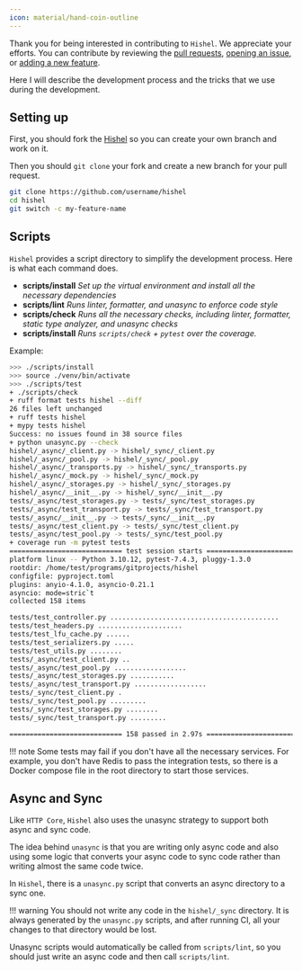 ```yaml
---
icon: material/hand-coin-outline
---
```


Thank you for being interested in contributing to `Hishel`. We appreciate your efforts.
You can contribute by reviewing the [pull requests](https://github.com/karpetrosyan/hishel/pulls), [opening an issue](https://github.com/karpetrosyan/hishel/issues/new), or [adding a new feature](https://github.com/karpetrosyan/hishel/compare).

Here I will describe the development process and the tricks that we use during the development.

## Setting up

First, you should fork the [Hishel](https://github.com/karpetrosyan/hishel/) so you can create your own branch and work on it.

Then you should `git clone` your fork and create a new branch for your pull request.

``` bash
git clone https://github.com/username/hishel
cd hishel
git switch -c my-feature-name
```

## Scripts

`Hishel` provides a script directory to simplify the development process. Here is what each command does.

- **scripts/install** _Set up the virtual environment and install all the necessary dependencies_
- **scripts/lint** _Runs linter, formatter, and unasync to enforce code style_
- **scripts/check** _Runs all the necessary checks, including linter, formatter, static type analyzer, and unasync checks_
- **scripts/install** _Runs `scripts/check` + `pytest` over the coverage._

Example:

``` bash
>>> ./scripts/install
>>> source ./venv/bin/activate
>>> ./scripts/test
+ ./scripts/check
+ ruff format tests hishel --diff
26 files left unchanged
+ ruff tests hishel
+ mypy tests hishel
Success: no issues found in 38 source files
+ python unasync.py --check
hishel/_async/_client.py -> hishel/_sync/_client.py
hishel/_async/_pool.py -> hishel/_sync/_pool.py
hishel/_async/_transports.py -> hishel/_sync/_transports.py
hishel/_async/_mock.py -> hishel/_sync/_mock.py
hishel/_async/_storages.py -> hishel/_sync/_storages.py
hishel/_async/__init__.py -> hishel/_sync/__init__.py
tests/_async/test_storages.py -> tests/_sync/test_storages.py
tests/_async/test_transport.py -> tests/_sync/test_transport.py
tests/_async/__init__.py -> tests/_sync/__init__.py
tests/_async/test_client.py -> tests/_sync/test_client.py
tests/_async/test_pool.py -> tests/_sync/test_pool.py
+ coverage run -m pytest tests
============================ test session starts =============================
platform linux -- Python 3.10.12, pytest-7.4.3, pluggy-1.3.0
rootdir: /home/test/programs/gitprojects/hishel
configfile: pyproject.toml
plugins: anyio-4.1.0, asyncio-0.21.1
asyncio: mode=stric`t
collected 158 items                                                          

tests/test_controller.py ..........................................    [ 26%]
tests/test_headers.py .....................                            [ 39%]
tests/test_lfu_cache.py ......                                         [ 43%]
tests/test_serializers.py .....                                        [ 46%]
tests/test_utils.py ........                                           [ 51%]
tests/_async/test_client.py ..                                         [ 53%]
tests/_async/test_pool.py ..................                           [ 64%]
tests/_async/test_storages.py ...........                              [ 71%]
tests/_async/test_transport.py ..................                      [ 82%]
tests/_sync/test_client.py .                                           [ 83%]
tests/_sync/test_pool.py .........                                     [ 89%]
tests/_sync/test_storages.py ........                                  [ 94%]
tests/_sync/test_transport.py .........                                [100%]

============================ 158 passed in 2.97s ============================= 
```

!!! note
    Some tests may fail if you don't have all the necessary services. For example, you don't have Redis to pass the integration tests, so there is a Docker compose file in the root directory to start those services.


## Async and Sync

Like `HTTP Core`, `Hishel` also uses the unasync strategy to support both async and sync code.

The idea behind `unasync` is that you are writing only async code and also using some logic that converts your async code to sync code rather than writing almost the same code twice.

In `Hishel`, there is a `unasync.py` script that converts an async directory to a sync one.

!!! warning
    You should not write any code in the `hishel/_sync` directory. It is always generated by the `unasync.py` scripts, and after running CI, all your changes to that directory would be lost.

Unasync scripts would automatically be called from `scripts/lint`, so you should just write an async code and then call `scripts/lint`.

